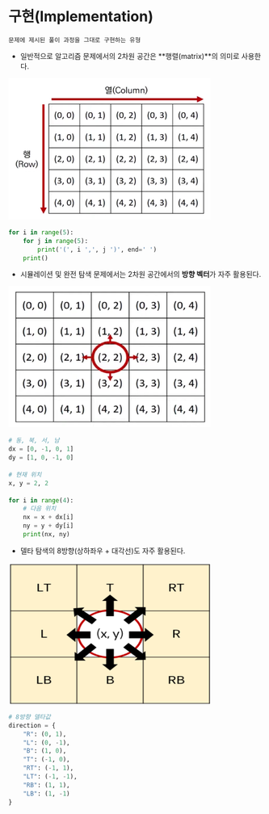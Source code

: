 # 구현(Implementation)
    문제에 제시된 풀이 과정을 그대로 구현하는 유형

- 일반적으로 알고리즘 문제에서의 2차원 공간은 **행렬(matrix)**의 의미로 사용한다.

<img src="image/matrix.png" width="400" height="280">

```python
for i in range(5):
    for j in range(5):
        print('(', i ',', j ')', end=' ')
    print()
```

- 시뮬레이션 및 완전 탐색 문제에서는 2차원 공간에서의 **방향 벡터**가 자주 활용된다.

<img src="image/vector.png" width="400" height="280">

```python
# 동, 북, 서, 남
dx = [0, -1, 0, 1]
dy = [1, 0, -1, 0]

# 현재 위치
x, y = 2, 2

for i in range(4):
    # 다음 위치
    nx = x + dx[i]
    ny = y + dy[i]
    print(nx, ny)
```

- 델타 탐색의 8방향(상하좌우 + 대각선)도 자주 활용된다.

<img src="image/delta.png" width="400" height="280">

```python
# 8방향 델타값
direction = {
    "R": (0, 1),
    "L": (0, -1),
    "B": (1, 0),
    "T": (-1, 0),
    "RT": (-1, 1),
    "LT": (-1, -1),
    "RB": (1, 1),
    "LB": (1, -1)
}
```